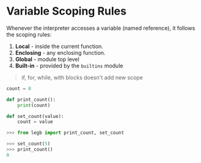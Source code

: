 # Variable Scoping Rules
Whenever the interpreter accesses a variable (named reference), it follows the scoping rules:

 1. **Local** - inside the current function.
 2. **Enclosing** - any enclosing function.
 3. **Global** - module top level
 4. **Built-in** - provided by the `builtins` module

> if, for, while, with blocks doesn't add new scope

```python
count = 0

def print_count():
    print(count)

def set_count(value):
    count = value
``` 
```python
>>> from legb import print_count, set_count

>>> set_count(5)
>>> print_count()
0
```

<!--stackedit_data:
eyJoaXN0b3J5IjpbMjUwODQ2MTU0XX0=
-->